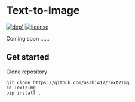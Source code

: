# Text-to-Image
[![dep1](https://img.shields.io/badge/Tensorflow-1.3+-blue.svg)](https://www.tensorflow.org/)
[![license](https://img.shields.io/badge/License-MIT-brightgreen.svg)](https://github.com/asahi417/WassersteinGAN/blob/master/LICENSE)

Coming soon ......

## Get started
Clone repository
```
git clone https://github.com/asahi417/Text2Img
cd Text2Img
pip install .
```